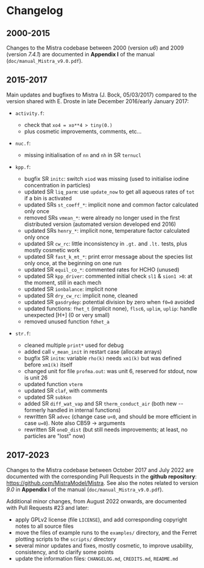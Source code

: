 # Changelog

## 2000-2015

Changes to the Mistra codebase between 2000 (version _u6_) and 2009 (version _7.4.1_) are documented
in __Appendix I__ of the manual (`doc/manual_Mistra_v9.0.pdf`).

## 2015-2017

Main updates and bugfixes to Mistra (J. Bock, 05/03/2017) compared to the version shared
with E. Droste in late December 2016/early January 2017:

- `activity.f`:
  - check that `xo4 = xo**4 > tiny(0.)`
  - plus cosmetic improvements, comments, etc...

- `nuc.f`:
  - missing initialisation of `nn` and `nh` in SR `ternucl`

- `kpp.f`:
  - bugfix SR `initc`: switch `xiod` was missing (used to initialise iodine concentration in particles)
  - updated SR `liq_parm`: use `update_now` to get all aqueous rates of `tot` if a bin is activated
  - updated SRs `st_coeff_*`: implicit none and common factor calculated only once
  - removed SRs `vmean_*`: were already no longer used in the first distributed version (automated version developed end 2016)
  - updated SRs `henry_*`: implicit none, temperature factor calculated only once
  - updated SR `cw_rc`: little inconsistency in `.gt.` and `.lt.` tests, plus mostly cosmetic work
  - updated SR `fast_k_mt_*`: print error message about the species list only once, at the beginning on one run
  - updated SR `equil_co_*`: commented rates for HCHO (unused)
  - updated SR `kpp_driver`: commented initial check `sl1` & `sion1 >0`: at the moment, still in each mech
  - updated SR `ionbalance`: implicit none
  - updated SR `dry_cw_rc`: implicit none, cleaned
  - updated SR `gasdrydep`: potential division by zero when `f0=0` avoided
  - updated functions: `fhet_t` (implicit none), `flsc6`, `uplim`, `uplip`: handle unexpected [H+] (0 or very small)
  - removed unused function `fdhet_a`

- `str.f`:
  - cleaned multiple `print*` used for debug
  - added call `v_mean_init` in restart case (allocate arrays)
  - bugfix SR `initm`: variable `rho(k)` needs `xm1(k)` but was defined before `xm1(k)` itself
  - changed unit for file `profma.out`: was unit 6, reserved for stdout, now is unit 26
  - updated function `vterm`
  - updated SR `claf`, with comments
  - updated SR `subkon`
  - added SR `diff_wat_vap` and SR `therm_conduct_air` (both new -- formerly handled in internal functions)
  - rewritten SR `advec` (change case `u<0`, and should be more efficient in case `u=0`). Note also CB59 -> arguments
  - rewritten SR `oneD_dist` (but still needs improvements; at least, no particles are "lost" now)

## 2017-2023

Changes to the Mistra codebase between October 2017 and July 2022 are documented with the corresponding
Pull Requests in the __github repository__: https://github.com/MistraModel/Mistra. See also the notes related
to version _9.0_ in __Appendix I__ of the manual (`doc/manual_Mistra_v9.0.pdf`).

Additional minor changes, from August 2022 onwards, are documented with Pull Requests #23 and later:
- apply GPLv2 license (file `LICENSE`), and add corresponding copyright notes to all source files
- move the files of example runs to the `examples/` directory, and the Ferret plotting scripts to the `scripts/` directory
- several minor updates and fixes, mostly cosmetic, to improve usability, consistency, and to clarify some points
- update the information files: `CHANGELOG.md`, `CREDITS.md`, `README.md`
